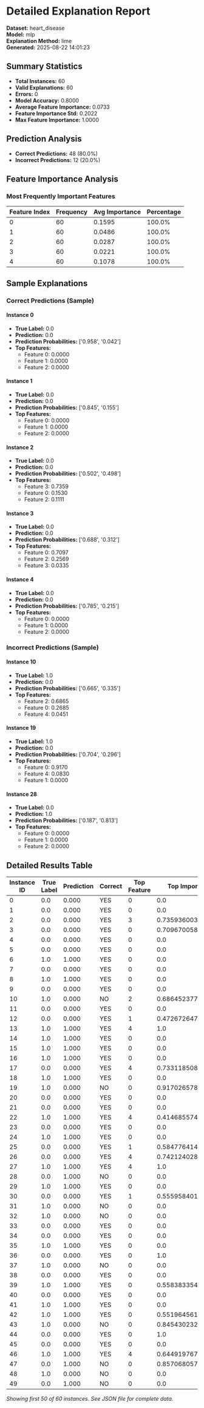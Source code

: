 # Detailed Explanation Report

**Dataset:** heart_disease  
**Model:** mlp  
**Explanation Method:** lime  
**Generated:** 2025-08-22 14:01:23  

## Summary Statistics

- **Total Instances:** 60
- **Valid Explanations:** 60
- **Errors:** 0
- **Model Accuracy:** 0.8000
- **Average Feature Importance:** 0.0733
- **Feature Importance Std:** 0.2022
- **Max Feature Importance:** 1.0000

## Prediction Analysis

- **Correct Predictions:** 48 (80.0%)
- **Incorrect Predictions:** 12 (20.0%)

## Feature Importance Analysis

### Most Frequently Important Features

| Feature Index | Frequency | Avg Importance | Percentage |
|---------------|-----------|----------------|------------|
| 0 | 60 | 0.1595 | 100.0% |
| 1 | 60 | 0.0486 | 100.0% |
| 2 | 60 | 0.0287 | 100.0% |
| 3 | 60 | 0.0221 | 100.0% |
| 4 | 60 | 0.1078 | 100.0% |

## Sample Explanations

### Correct Predictions (Sample)

#### Instance 0

- **True Label:** 0.0
- **Prediction:** 0.0
- **Prediction Probabilities:** ['0.958', '0.042']
- **Top Features:**
  - Feature 0: 0.0000
  - Feature 1: 0.0000
  - Feature 2: 0.0000

#### Instance 1

- **True Label:** 0.0
- **Prediction:** 0.0
- **Prediction Probabilities:** ['0.845', '0.155']
- **Top Features:**
  - Feature 0: 0.0000
  - Feature 1: 0.0000
  - Feature 2: 0.0000

#### Instance 2

- **True Label:** 0.0
- **Prediction:** 0.0
- **Prediction Probabilities:** ['0.502', '0.498']
- **Top Features:**
  - Feature 3: 0.7359
  - Feature 0: 0.1530
  - Feature 2: 0.1111

#### Instance 3

- **True Label:** 0.0
- **Prediction:** 0.0
- **Prediction Probabilities:** ['0.688', '0.312']
- **Top Features:**
  - Feature 0: 0.7097
  - Feature 2: 0.2569
  - Feature 3: 0.0335

#### Instance 4

- **True Label:** 0.0
- **Prediction:** 0.0
- **Prediction Probabilities:** ['0.785', '0.215']
- **Top Features:**
  - Feature 0: 0.0000
  - Feature 1: 0.0000
  - Feature 2: 0.0000

### Incorrect Predictions (Sample)

#### Instance 10

- **True Label:** 1.0
- **Prediction:** 0.0
- **Prediction Probabilities:** ['0.665', '0.335']
- **Top Features:**
  - Feature 2: 0.6865
  - Feature 0: 0.2685
  - Feature 4: 0.0451

#### Instance 19

- **True Label:** 1.0
- **Prediction:** 0.0
- **Prediction Probabilities:** ['0.704', '0.296']
- **Top Features:**
  - Feature 0: 0.9170
  - Feature 4: 0.0830
  - Feature 1: 0.0000

#### Instance 28

- **True Label:** 0.0
- **Prediction:** 1.0
- **Prediction Probabilities:** ['0.187', '0.813']
- **Top Features:**
  - Feature 0: 0.0000
  - Feature 1: 0.0000
  - Feature 2: 0.0000

## Detailed Results Table

| Instance ID | True Label | Prediction | Correct | Top Feature | Top Importance |
|-------------|------------|------------|---------|-------------|----------------|
| 0 | 0.0 | 0.000 | YES | 0 | 0.0 |
| 1 | 0.0 | 0.000 | YES | 0 | 0.0 |
| 2 | 0.0 | 0.000 | YES | 3 | 0.7359360034302529 |
| 3 | 0.0 | 0.000 | YES | 0 | 0.7096700589804046 |
| 4 | 0.0 | 0.000 | YES | 0 | 0.0 |
| 5 | 0.0 | 0.000 | YES | 0 | 0.0 |
| 6 | 1.0 | 1.000 | YES | 0 | 0.0 |
| 7 | 0.0 | 0.000 | YES | 0 | 0.0 |
| 8 | 1.0 | 1.000 | YES | 0 | 0.0 |
| 9 | 0.0 | 0.000 | YES | 0 | 0.0 |
| 10 | 1.0 | 0.000 | NO | 2 | 0.686452377250202 |
| 11 | 0.0 | 0.000 | YES | 0 | 0.0 |
| 12 | 0.0 | 0.000 | YES | 1 | 0.4726726475914029 |
| 13 | 1.0 | 1.000 | YES | 4 | 1.0 |
| 14 | 1.0 | 1.000 | YES | 0 | 0.0 |
| 15 | 1.0 | 1.000 | YES | 0 | 0.0 |
| 16 | 1.0 | 1.000 | YES | 0 | 0.0 |
| 17 | 0.0 | 0.000 | YES | 4 | 0.7331185080078134 |
| 18 | 1.0 | 1.000 | YES | 0 | 0.0 |
| 19 | 1.0 | 0.000 | NO | 0 | 0.9170265783345117 |
| 20 | 0.0 | 0.000 | YES | 0 | 0.0 |
| 21 | 0.0 | 0.000 | YES | 0 | 0.0 |
| 22 | 1.0 | 1.000 | YES | 4 | 0.4146855747066724 |
| 23 | 0.0 | 0.000 | YES | 0 | 0.0 |
| 24 | 1.0 | 1.000 | YES | 0 | 0.0 |
| 25 | 0.0 | 0.000 | YES | 1 | 0.5847764145279315 |
| 26 | 0.0 | 0.000 | YES | 4 | 0.7421240289460227 |
| 27 | 1.0 | 1.000 | YES | 4 | 1.0 |
| 28 | 0.0 | 1.000 | NO | 0 | 0.0 |
| 29 | 1.0 | 1.000 | YES | 0 | 0.0 |
| 30 | 0.0 | 0.000 | YES | 1 | 0.5559584011707628 |
| 31 | 1.0 | 0.000 | NO | 0 | 0.0 |
| 32 | 1.0 | 0.000 | NO | 0 | 0.0 |
| 33 | 0.0 | 0.000 | YES | 0 | 0.0 |
| 34 | 0.0 | 0.000 | YES | 0 | 0.0 |
| 35 | 1.0 | 1.000 | YES | 0 | 0.0 |
| 36 | 0.0 | 0.000 | YES | 0 | 1.0 |
| 37 | 1.0 | 0.000 | NO | 0 | 0.0 |
| 38 | 0.0 | 0.000 | YES | 0 | 0.0 |
| 39 | 1.0 | 1.000 | YES | 0 | 0.5583833547097082 |
| 40 | 0.0 | 0.000 | YES | 0 | 0.0 |
| 41 | 1.0 | 1.000 | YES | 0 | 0.0 |
| 42 | 1.0 | 1.000 | YES | 0 | 0.5519645614965529 |
| 43 | 1.0 | 0.000 | NO | 0 | 0.8454302323732696 |
| 44 | 0.0 | 0.000 | YES | 0 | 1.0 |
| 45 | 0.0 | 0.000 | YES | 0 | 0.0 |
| 46 | 1.0 | 1.000 | YES | 4 | 0.6449197671168602 |
| 47 | 0.0 | 1.000 | NO | 0 | 0.85706805719256 |
| 48 | 1.0 | 0.000 | NO | 0 | 0.0 |
| 49 | 0.0 | 1.000 | NO | 0 | 0.0 |

*Showing first 50 of 60 instances. See JSON file for complete data.*
